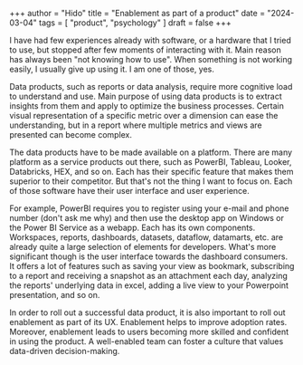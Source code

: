 +++
author = "Hido"
title = "Enablement as part of a product"
date = "2024-03-04"
tags = [
  "product",
  "psychology"
]
draft = false
+++

I have had few experiences already with software, or a hardware that I tried to use, but stopped after few moments of interacting with it. Main reason has always been "not knowing how to use". When something is not working easily, I usually give up using it. I am one of those, yes. 

Data products, such as reports or data analysis, require more cognitive load to understand and use. Main purpose of using data products is to extract insights from them and apply to optimize the business processes. Certain visual representation of a specific metric over a dimension can ease the understanding, but in a report where multiple metrics and views are presented can become complex.

The data products have to be made available on a platform. There are many platform as a service products out there, such as PowerBI, Tableau, Looker, Databricks, HEX, and so on. Each has their specific feature that makes them superior to their competitor. But that's not the thing I want to focus on. Each of those software have their user interface and user experience. 

For example, PowerBI requires you to register using your e-mail and phone number (don't ask me why) and then use the desktop app on Windows or the Power BI Service as a webapp. Each has its own components. Workspaces, reports, dashboards, datasets, dataflow, datamarts, etc. are already quite a large selection of elements for developers. What's more significant though is the user interface towards the dashboard consumers. It offers a lot of features such as saving your view as bookmark, subscribing to a report and receiving a snapshot as an attachment each day, analyzing the reports' underlying data in excel, adding a live view to your Powerpoint presentation, and so on. 

In order to roll out a successful data product, it is also important to roll out enablement as part of its UX. Enablement helps to improve adoption rates. Moreover, enablement leads to users becoming more skilled and confident in using the product. A well-enabled team can foster a culture that values data-driven decision-making.

